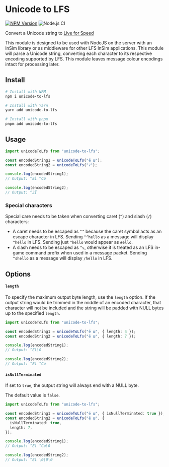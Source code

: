 # Unicode to LFS

[![NPM Version](https://img.shields.io/npm/v/unicode-to-lfs?style=flat-square)](https://www.npmjs.com/package/unicode-to-lfs) ![Node.js CI](https://github.com/simbroadcasts/unicode-to-lfs/actions/workflows/.github/workflows/node.js.yml/badge.svg)

Convert a Unicode string to [Live for Speed](https://lfs.net)

This module is designed to be used with NodeJS on the server with an InSim library or as middleware for other LFS InSim applications. This module will parse a Unicode string, converting each character to its respective encoding supported by LFS. This module leaves message colour encodings intact for processing later.

## Install

```bash
# Install with NPM
npm i unicode-to-lfs

# Install with Yarn
yarn add unicode-to-lfs

# Install with pnpm
pnpm add unicode-to-lfs
```

## Usage

```ts
import unicodeToLfs from "unicode-to-lfs";

const encodedString1 = unicodeToLfs("ě ш");
const encodedString2 = unicodeToLfs("ﾏ");

console.log(encodedString1);
// Output: ^Eì ^Cø

console.log(encodedString2);
// Output: ^JÏ
```

### Special characters

Special care needs to be taken when converting caret (`^`) and slash (`/`) characters:

- A caret needs to be escaped as `^^` because the caret symbol acts as an escape character in LFS. Sending `^^hello` as a message will display `^hello` in LFS. Sending just `^hello` would appear as `#ello`.
- A slash needs to be escaped as `^s`, otherwise it is treated as an LFS in-game command prefix when used in a message packet. Sending `^shello` as a message will display `/hello` in LFS.

## Options

#### `length`

To specify the maximum output byte length, use the `length` option. If the output string would be trimmed
in the middle of an encoded character, that character will not be included and the string will be padded
with NULL bytes up to the specified `length`.

```ts
import unicodeToLfs from "unicode-to-lfs";

const encodedString1 = unicodeToLfs("ě ш", { length: 4 });
const encodedString2 = unicodeToLfs("ě ш", { length: 7 });

console.log(encodedString1);
// Output: ^Eì\0

console.log(encodedString2);
// Output: ^Eì ^Cø
```

#### `isNullTerminated`

If set to `true`, the output string will always end with a NULL byte.

The default value is `false`.

```ts
import unicodeToLfs from "unicode-to-lfs";

const encodedString1 = unicodeToLfs("ě ш", { isNullTerminated: true });
const encodedString2 = unicodeToLfs("ě ш", {
  isNullTerminated: true,
  length: 7,
});

console.log(encodedString1);
// Output: ^Eì ^Cø\0

console.log(encodedString2);
// Output: ^Eì \0\0\0
```
